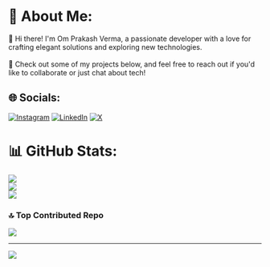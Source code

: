 # 💫 About Me:
👋 Hi there! I'm Om Prakash Verma, a passionate developer with a love for crafting elegant solutions and exploring new technologies.<br><br>🔧 Check out some of my projects below, and feel free to reach out if you'd like to collaborate or just chat about tech!


## 🌐 Socials:
[![Instagram](https://img.shields.io/badge/Instagram-%23E4405F.svg?logo=Instagram&logoColor=white)](https://instagram.com/omprakashverma.in) [![LinkedIn](https://img.shields.io/badge/LinkedIn-%230077B5.svg?logo=linkedin&logoColor=white)](https://linkedin.com/in/om-prakash-verma) [![X](https://img.shields.io/badge/X-black.svg?logo=X&logoColor=white)](https://x.com/OmPrakash_in) 
# 📊 GitHub Stats:
![](https://github-readme-stats.vercel.app/api?username=Om-Prakash-Verma&theme=default&hide_border=false&include_all_commits=true&count_private=true)<br/>
![](https://github-readme-streak-stats.herokuapp.com/?user=Om-Prakash-Verma&theme=default&hide_border=false)<br/>
![](https://github-readme-stats.vercel.app/api/top-langs/?username=Om-Prakash-Verma&theme=default&hide_border=false&include_all_commits=true&count_private=true&layout=compact)

### 🔝 Top Contributed Repo
![](https://github-contributor-stats.vercel.app/api?username=Om-Prakash-Verma&limit=5&theme=default&combine_all_yearly_contributions=true)

---
[![](https://visitcount.itsvg.in/api?id=Om-Prakash-Verma&icon=0&color=12)](https://visitcount.itsvg.in)

<!-- Proudly created with GPRM ( https://gprm.itsvg.in ) -->
